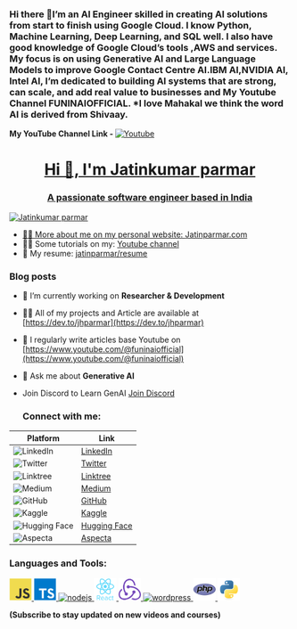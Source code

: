 ### Hi there 👋I’m an AI Engineer skilled in creating AI solutions from start to finish using Google Cloud. I know Python, Machine Learning, Deep Learning, and SQL well. I also have good knowledge of Google Cloud’s tools ,AWS and services. My focus is on using Generative AI and Large Language Models to improve Google Contact Centre AI.IBM AI,NVIDIA AI, Intel AI, I’m dedicated to building AI systems that are strong, can scale, and add real value to businesses and My Youtube Channel **FUNINAIOFFICIAL**.    *****I love Mahakal we think the word AI is derived from Shivaay.****

<b>My YouTube Channel Link -    </b>
  <a href="https://www.youtube.com/channel/UCSLMS3odjPxesH02jnhWMnA" target="_blank">
  <img height="30"    alt="Youtube"
    src="https://img.shields.io/badge/youtube-FF0000?logo=youtube&logoColor=white&style=for-the-badge"
  a/>


<h1 align="center">Hi 👋, I'm Jatinkumar parmar  </h1>
<h3 align="center">A passionate software engineer based in India</h3>

<p align="left"> <img src="https://komarev.com/ghpvc/?username=jhparmar&label=Profile%20views&color=0e75b6&style=flat" alt="Jatinkumar parmar" /> </p>

- 👨‍💻 More about me on my personal website: [Jatinparmar.com](https://dev.to/jhparmar)
- 👨‍💻 Some tutorials on my: [Youtube channel](https://www.youtube.com/@funinaiofficial)
- 📁 My resume: [jatinparmar/resume](https://about.me/jhparmar)

### Blog posts
<!-- BLOG-POST-LIST:START -->
-  🔭 I’m currently working on **Researcher  & Development**
- 👨‍💻 All of my projects and Article are available at [https://dev.to/jhparmar](https://dev.to/jhparmar)
- 📝 I regularly write articles base Youtube  on [https://www.youtube.com/@funinaiofficial](https://www.youtube.com/@funinaiofficial)
- 💬 Ask me about **Generative AI**
- Join Discord to Learn GenAI [Join Discord](https://discord.gg/jhparmar)

  <h3 align="left">Connect with me:</h3>
<p align="left">

| Platform | Link |
|----------|------|
| ![LinkedIn](https://img.icons8.com/color/48/000000/linkedin.png) | [LinkedIn](https://www.linkedin.com/in/jhparmar/) |
| ![Twitter](https://img.icons8.com/color/48/000000/twitter.png) | [Twitter](https://x.com/Yash_Kavaiya_) |
| ![Linktree](https://img.icons8.com/color/48/000000/linktree.png) | [Linktree](https://linktr.ee/jhparmar) |
| ![Medium](https://img.icons8.com/color/48/000000/medium-logo.png) | [Medium](https://medium.com/@parmarjatin4911) |
| ![GitHub](https://img.icons8.com/color/48/000000/github.png) | [GitHub](https://github.com/parmarjh) |
| ![Kaggle](https://img.icons8.com/color/48/000000/kaggle.png) | [Kaggle](https://www.kaggle.com/jhparmar) |
| ![Hugging Face](https://img.icons8.com/color/48/000000/hugging-face.png) | [Hugging Face](https://huggingface.co/jhparmar) |
| ![Aspecta](https://img.icons8.com/color/48/000000/aspecta.png) | [Aspecta](https://aspecta.id/u/jhparmar) |
</p>

<!-- BLOG-POST-LIST:END -->

<h3 align="left">Languages and Tools:</h3>
<p align="left"> 
  <a href="https://developer.mozilla.org/en-US/docs/Web/JavaScript" target="_blank" rel="noreferrer"> 
    <img src="https://raw.githubusercontent.com/devicons/devicon/master/icons/javascript/javascript-original.svg" alt="javascript" width="40" height="40"/> 
  </a> 
  <a href="https://www.typescriptlang.org/" target="_blank" rel="noreferrer"> <img src="https://raw.githubusercontent.com/devicons/devicon/master/icons/typescript/typescript-original.svg" alt="typescript" width="40" height="40"/> </a> 
  <!-- <a href="https://www.mongodb.com/" target="_blank" rel="noreferrer"> <img src="https://raw.githubusercontent.com/devicons/devicon/master/icons/mongodb/mongodb-original-wordmark.svg" alt="mongodb" width="40" height="40"/> </a> 
  <a href="https://www.mysql.com/" target="_blank" rel="noreferrer"> <img src="https://raw.githubusercontent.com/devicons/devicon/master/icons/mysql/mysql-original-wordmark.svg" alt="mysql" width="40" height="40"/> </a>
  <a href="https://www.postgresql.org" target="_blank" rel="noreferrer"> <img src="https://raw.githubusercontent.com/devicons/devicon/master/icons/postgresql/postgresql-original-wordmark.svg" alt="postgresql" width="40" height="40"/>   </a> -->
  <a href="https://nodejs.org" target="_blank" rel="noreferrer"> <img src="https://img.icons8.com/fluency/512/node-js.png" alt="nodejs" width="40" height="40"/> </a> 
  <a href="https://reactjs.org/" target="_blank" rel="noreferrer"> <img src="https://raw.githubusercontent.com/devicons/devicon/master/icons/react/react-original-wordmark.svg" alt="react" width="40" height="40"/> </a> 
  <a href="https://redux.js.org" target="_blank" rel="noreferrer"> <img src="https://raw.githubusercontent.com/devicons/devicon/master/icons/redux/redux-original.svg" alt="redux" width="40" height="40"/> </a> 
  <a href="https://wordpress.org" target="_blank" rel="noreferrer"> <img src="https://cdn-icons-png.flaticon.com/512/174/174881.png" alt="wordpress" width="40" height="40"/> </a> 
  <a href="https://www.php.net" target="_blank" rel="noreferrer"> <img src="https://raw.githubusercontent.com/devicons/devicon/master/icons/php/php-original.svg" alt="php" width="40" height="40"/> </a> 
  <a href="https://www.python.org" target="_blank" rel="noreferrer"> <img src="https://raw.githubusercontent.com/devicons/devicon/master/icons/python/python-original.svg" alt="python" width="40" height="40"/> </a> 
<!--  <a href="https://webpack.js.org" target="_blank" rel="noreferrer"> <img src="https://raw.githubusercontent.com/devicons/devicon/d00d0969292a6569d45b06d3f350f463a0107b0d/icons/webpack/webpack-original-wordmark.svg" alt="webpack" width="40" height="40"/> </a> -->
</p>

  
</a>
<b>      (Subscribe to stay updated on new videos and courses)   </b>
<br/><br/>




